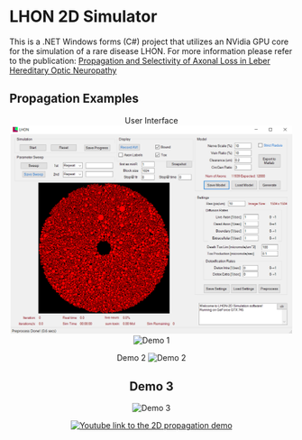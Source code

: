 # LHON 2D Simulator

This is a .NET Windows forms (C#) project that utilizes an NVidia GPU core for the simulation of a rare disease LHON.
For more information please refer to the publication:
[Propagation and Selectivity of Axonal Loss in Leber Hereditary Optic Neuropathy](https://github.com/p8me/p8me.github.io/blob/main/publications/2019-lhon-sci-rep.pdf)



## Propagation Examples

<div align="center">
User Interface
<img src="LHON-Form/Project_Output/gui.png" alt="user interface snapshop showing the settings" width="500">

<img src="LHON-Form/Project_Output/Recordings/2017-04-28%20@16-52-26(2.3Mpix).gif" alt="Demo 1" width="500"/>

Demo 2 
<img src="LHON-Form/Project_Output/Recordings/2017-04-29%20@15-35-29(2.3Mpix).gif" alt="Demo 2" width="500"/>

## Demo 3 
<img src="LHON-Form/Project_Output/Recordings/2017-04-29%20@15-38-43(2.3Mpix).gif" alt="Demo 3" width="500"/>

<a href="https://www.youtube.com/watch?feature=player_embedded&v=90gbBq1-EX4
" target="_blank"><img src="https://img.youtube.com/vi/90gbBq1-EX4/0.jpg"
alt="Youtube link to the 2D propagation demo" width="300"/></a>

</div>
